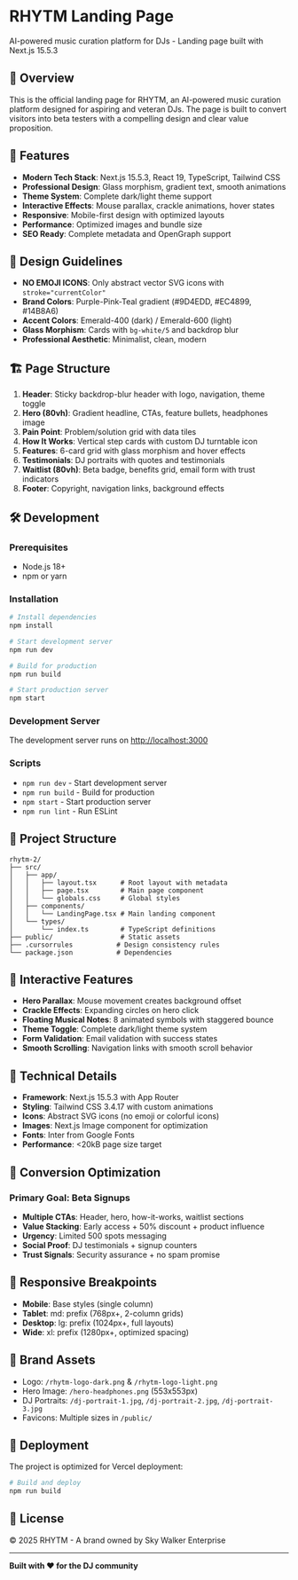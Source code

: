 # RHYTM Landing Page

AI-powered music curation platform for DJs - Landing page built with Next.js 15.5.3

## 🎯 Overview

This is the official landing page for RHYTM, an AI-powered music curation platform designed for aspiring and veteran DJs. The page is built to convert visitors into beta testers with a compelling design and clear value proposition.

## 🚀 Features

- **Modern Tech Stack**: Next.js 15.5.3, React 19, TypeScript, Tailwind CSS
- **Professional Design**: Glass morphism, gradient text, smooth animations
- **Theme System**: Complete dark/light theme support
- **Interactive Effects**: Mouse parallax, crackle animations, hover states
- **Responsive**: Mobile-first design with optimized layouts
- **Performance**: Optimized images and bundle size
- **SEO Ready**: Complete metadata and OpenGraph support

## 🎨 Design Guidelines

- **NO EMOJI ICONS**: Only abstract vector SVG icons with `stroke="currentColor"`
- **Brand Colors**: Purple-Pink-Teal gradient (#9D4EDD, #EC4899, #14B8A6)
- **Accent Colors**: Emerald-400 (dark) / Emerald-600 (light)
- **Glass Morphism**: Cards with `bg-white/5` and backdrop blur
- **Professional Aesthetic**: Minimalist, clean, modern

## 🏗️ Page Structure

1. **Header**: Sticky backdrop-blur header with logo, navigation, theme toggle
2. **Hero (80vh)**: Gradient headline, CTAs, feature bullets, headphones image
3. **Pain Point**: Problem/solution grid with data tiles
4. **How It Works**: Vertical step cards with custom DJ turntable icon
5. **Features**: 6-card grid with glass morphism and hover effects
6. **Testimonials**: DJ portraits with quotes and testimonials
7. **Waitlist (80vh)**: Beta badge, benefits grid, email form with trust indicators
8. **Footer**: Copyright, navigation links, background effects

## 🛠️ Development

### Prerequisites

- Node.js 18+ 
- npm or yarn

### Installation

```bash
# Install dependencies
npm install

# Start development server
npm run dev

# Build for production
npm run build

# Start production server
npm start
```

### Development Server

The development server runs on [http://localhost:3000](http://localhost:3000)

### Scripts

- `npm run dev` - Start development server
- `npm run build` - Build for production
- `npm start` - Start production server
- `npm run lint` - Run ESLint

## 📁 Project Structure

```
rhytm-2/
├── src/
│   ├── app/
│   │   ├── layout.tsx      # Root layout with metadata
│   │   ├── page.tsx        # Main page component
│   │   └── globals.css     # Global styles
│   ├── components/
│   │   └── LandingPage.tsx # Main landing component
│   └── types/
│       └── index.ts        # TypeScript definitions
├── public/                 # Static assets
├── .cursorrules           # Design consistency rules
└── package.json           # Dependencies
```

## 🎪 Interactive Features

- **Hero Parallax**: Mouse movement creates background offset
- **Crackle Effects**: Expanding circles on hero click
- **Floating Musical Notes**: 8 animated symbols with staggered bounce
- **Theme Toggle**: Complete dark/light theme system
- **Form Validation**: Email validation with success states
- **Smooth Scrolling**: Navigation links with smooth scroll behavior

## 🔧 Technical Details

- **Framework**: Next.js 15.5.3 with App Router
- **Styling**: Tailwind CSS 3.4.17 with custom animations
- **Icons**: Abstract SVG icons (no emoji or colorful icons)
- **Images**: Next.js Image component for optimization
- **Fonts**: Inter from Google Fonts
- **Performance**: <20kB page size target

## 🎯 Conversion Optimization

### Primary Goal: Beta Signups

- **Multiple CTAs**: Header, hero, how-it-works, waitlist sections
- **Value Stacking**: Early access + 50% discount + product influence
- **Urgency**: Limited 500 spots messaging
- **Social Proof**: DJ testimonials + signup counters
- **Trust Signals**: Security assurance + no spam promise

## 📱 Responsive Breakpoints

- **Mobile**: Base styles (single column)
- **Tablet**: md: prefix (768px+, 2-column grids)
- **Desktop**: lg: prefix (1024px+, full layouts)
- **Wide**: xl: prefix (1280px+, optimized spacing)

## 🎨 Brand Assets

- Logo: `/rhytm-logo-dark.png` & `/rhytm-logo-light.png`
- Hero Image: `/hero-headphones.png` (553x553px)
- DJ Portraits: `/dj-portrait-1.jpg`, `/dj-portrait-2.jpg`, `/dj-portrait-3.jpg`
- Favicons: Multiple sizes in `/public/`

## 🚀 Deployment

The project is optimized for Vercel deployment:

```bash
# Build and deploy
npm run build
```

## 📄 License

© 2025 RHYTM - A brand owned by Sky Walker Enterprise

---

**Built with ❤️ for the DJ community**
